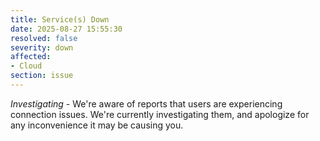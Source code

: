```yaml
---
title: Service(s) Down
date: 2025-08-27 15:55:30
resolved: false
severity: down
affected:
- Cloud
section: issue
---
```


*Investigating* - We're aware of reports that users are experiencing connection issues. We're currently investigating them, and apologize for any inconvenience it may be causing you.
